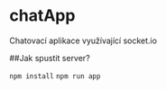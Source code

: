 # chatApp 

Chatovací aplikace využívající socket.io

##Jak spustit server?

`npm install`
`npm run app`